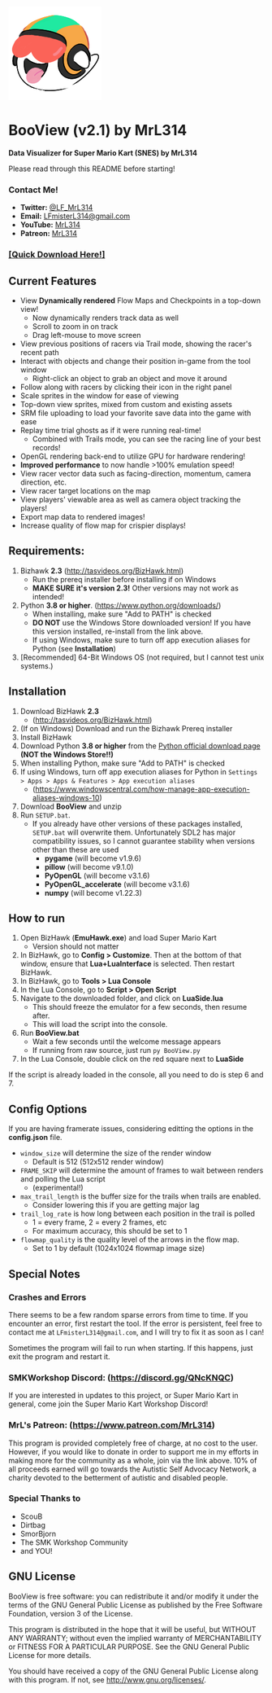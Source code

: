 
![BooView Logo](https://github.com/MrL314/BooView/blob/main/assets/icon.png)

# BooView (v2.1) by MrL314
**Data Visualizer for Super Mario Kart (SNES) by MrL314**

Please read through this README before starting!


### Contact Me!
- **Twitter:** [@LF_MrL314](https://twitter.com/LF_MrL314)
- **Email:** LFmisterL314@gmail.com
- **YouTube:** [MrL314](https://youtube.com/user/misterL314)
- **Patreon:** [MrL314](https://www.patreon.com/MrL314)

### [[Quick Download Here!]](https://github.com/MrL314/BooView/archive/main.zip)


## Current Features
- View **Dynamically rendered** Flow Maps and Checkpoints in a top-down view!
  - Now dynamically renders track data as well
  - Scroll to zoom in on track
  - Drag left-mouse to move screen
- View previous positions of racers via Trail mode, showing the racer's recent path
- Interact with objects and change their position in-game from the tool window
  - Right-click an object to grab an object and move it around
- Follow along with racers by clicking their icon in the right panel
- Scale sprites in the window for ease of viewing
- Top-down view sprites, mixed from custom and existing assets
- SRM file uploading to load your favorite save data into the game with ease
- Replay time trial ghosts as if it were running real-time! 
  - Combined with Trails mode, you can see the racing line of your best records!
- OpenGL rendering back-end to utilize GPU for hardware rendering!
- **Improved performance** to now handle >100% emulation speed!
- View racer vector data such as facing-direction, momentum, camera direction, etc.
- View racer target locations on the map
- View players' viewable area as well as camera object tracking the players!
- Export map data to rendered images!
- Increase quality of flow map for crispier displays!


## Requirements: 

1. Bizhawk **2.3** (http://tasvideos.org/BizHawk.html)
   - Run the prereq installer before installing if on Windows
   - **MAKE SURE it's version 2.3!** Other versions may not work as intended!
2. Python **3.8 or higher**. (https://www.python.org/downloads/)
   - When installing, make sure "Add to PATH" is checked
   - **DO NOT** use the Windows Store downloaded version! If you have this version installed, re-install from the link above.
   - If using Windows, make sure to turn off app execution aliases for Python (see **Installation**)
3. [Recommended] 64-Bit Windows OS (not required, but I cannot test unix systems.)



## Installation

1. Download BizHawk **2.3**
   - (http://tasvideos.org/BizHawk.html)
2. (If on Windows) Download and run the Bizhawk Prereq installer
3. Install BizHawk
4. Download Python **3.8 or higher** from the [Python official download page](https://www.python.org/downloads/) **(NOT the Windows Store!!)**
5. When installing Python, make sure "Add to PATH" is checked
6. If using Windows, turn off app execution aliases for Python in `Settings > Apps > Apps & Features > App execution aliases` 
   - (https://www.windowscentral.com/how-manage-app-execution-aliases-windows-10)
7. Download **BooView** and unzip
8. Run `SETUP.bat`.
   - If you already have other versions of these packages installed, `SETUP.bat` will overwrite them. Unfortunately SDL2 has major compatibility issues, so I cannot guarantee stability when versions other than these are used
      - **pygame** (will become v1.9.6)
      - **pillow** (will become v9.1.0)
      - **PyOpenGL** (will become v3.1.6)
      - **PyOpenGL_accelerate** (will become v3.1.6)
      - **numpy** (will become v1.22.3)



## How to run

1. Open BizHawk (**EmuHawk.exe**) and load Super Mario Kart
   - Version should not matter
2. In BizHawk, go to **Config > Customize**. Then at the bottom of that window, ensure that **Lua+LuaInterface** is selected. Then restart BizHawk.
3. In BizHawk, go to **Tools > Lua Console**
4. In the Lua Console, go to **Script > Open Script**
5. Navigate to the downloaded folder, and click on **LuaSide.lua**
   - This should freeze the emulator for a few seconds, then resume after.
   - This will load the script into the console.
6. Run **BooView.bat**
   - Wait a few seconds until the welcome message appears
   - If running from raw source, just run `py BooView.py`
7. In the Lua Console, double click on the red square next to **LuaSide**

If the script is already loaded in the console, all you need to do is step 6 and 7.



## Config Options

If you are having framerate issues, considering editting the options in the **config.json** file. 
- `window_size` will determine the size of the render window
  - Default is 512 (512x512 render window)
- `FRAME_SKIP` will determine the amount of frames to wait between renders and polling the Lua script
  - (experimental!)
- `max_trail_length` is the buffer size for the trails when trails are enabled.
  - Consider lowering this if you are getting major lag
- `trail_log_rate` is how long between each position in the trail is polled 
  - 1 = every frame, 2 = every 2 frames, etc
  - For maximum accuracy, this should be set to 1
- `flowmap_quality` is the quality level of the arrows in the flow map.
    - Set to 1 by default (1024x1024 flowmap image size)




## Special Notes
### Crashes and Errors
There seems to be a few random sparse errors from time to time. If you encounter an error, first restart the tool. If the error is persistent, feel free to contact me at `LFmisterL314@gmail.com`, and I will try to fix it as soon as I can!

Sometimes the program will fail to run when starting. If this happens, just exit the program and restart it. 


### SMKWorkshop Discord: (https://discord.gg/QNcKNQC)
If you are interested in updates to this project, or Super Mario Kart in general, come join the 
Super Mario Kart Workshop Discord!


### MrL's Patreon: (https://www.patreon.com/MrL314)
This program is provided completely free of charge, at no cost to the user. However, if you would 
like to donate in order to support me in my efforts in making more for the community as a whole, 
join via the link above. 10% of all proceeds earned will go towards the Autistic Self Advocacy 
Network, a charity devoted to the betterment of autistic and disabled people.




### Special Thanks to
- ScouB
- Dirtbag
- SmorBjorn
- The SMK Workshop Community
- and YOU!


## GNU License
BooView is free software: you can redistribute it and/or modify
it under the terms of the GNU General Public License as published by
the Free Software Foundation, version 3 of the License.

This program is distributed in the hope that it will be useful,
but WITHOUT ANY WARRANTY; without even the implied warranty of
MERCHANTABILITY or FITNESS FOR A PARTICULAR PURPOSE.  See the
GNU General Public License for more details.

You should have received a copy of the GNU General Public License
along with this program.  If not, see <http://www.gnu.org/licenses/>.
